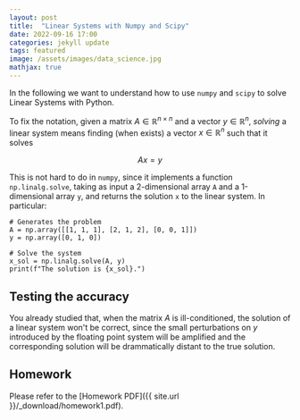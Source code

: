 ```yaml
---
layout: post
title:  "Linear Systems with Numpy and Scipy"
date: 2022-09-16 17:00
categories: jekyll update
tags: featured
image: /assets/images/data_science.jpg
mathjax: true
---
```

In the following we want to understand how to use `numpy` and `scipy` to solve Linear Systems with Python. 

To fix the notation, given a matrix $A \in \mathbb{R}^{n \times n}$ and a vector $y \in \mathbb{R}^n$, *solving* a linear system means finding (when exists) a vector $x \in \mathbb{R}^n$ such that it solves

$$
    Ax = y
$$

This is not hard to do in `numpy`, since it implements a function `np.linalg.solve`, taking as input a 2-dimensional array `A` and a 1-dimensional array `y`, and returns the solution `x` to the linear system. In particular:

```
# Generates the problem
A = np.array([[1, 1, 1], [2, 1, 2], [0, 0, 1]])
y = np.array([0, 1, 0])

# Solve the system
x_sol = np.linalg.solve(A, y)
print(f"The solution is {x_sol}.")
```

## Testing the accuracy
You already studied that, when the matrix $A$ is ill-conditioned, the solution of a linear system won't be correct, since the small perturbations on $y$ introduced by the floating point system will be amplified and the corresponding solution will be drammatically distant to the true solution. 

## Homework
Please refer to the [Homework PDF]({{ site.url }}/_download/homework1.pdf).